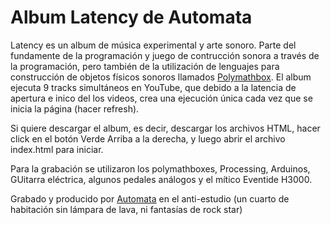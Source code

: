 # Album Latency de Automata

Latency es un album de música experimental y arte sonoro. Parte del fundamente de la programación y juego de contrucción sonora a través de la programación, pero también de la utilización de lenguajes para construcción de objetos físicos sonoros llamados [Polymathbox](https://polymathbox.wordpress.com/).  El album ejecuta 9 tracks simultáneos en YouTube, que debido a la latencia de apertura e inico del los videos, crea una ejecución única cada vez que se inicia la página (hacer refresh).

Si quiere descargar el album, es decir, descargar los archivos HTML, hacer click en el botón Verde Arriba a la derecha, y luego abrir el archivo index.html para iniciar.

Para la grabación se utilizaron los polymathboxes, Processing, Arduinos, GUitarra eléctrica, algunos pedales análogos y el mítico Eventide H3000.

Grabado y producido por [Automata](https://www.facebook.com/nuevoautomata/) en el anti-estudio (un cuarto de habitación sin lámpara de lava, ni fantasías de rock star)
